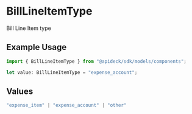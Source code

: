 # BillLineItemType

Bill Line Item type

## Example Usage

```typescript
import { BillLineItemType } from "@apideck/sdk/models/components";

let value: BillLineItemType = "expense_account";
```

## Values

```typescript
"expense_item" | "expense_account" | "other"
```